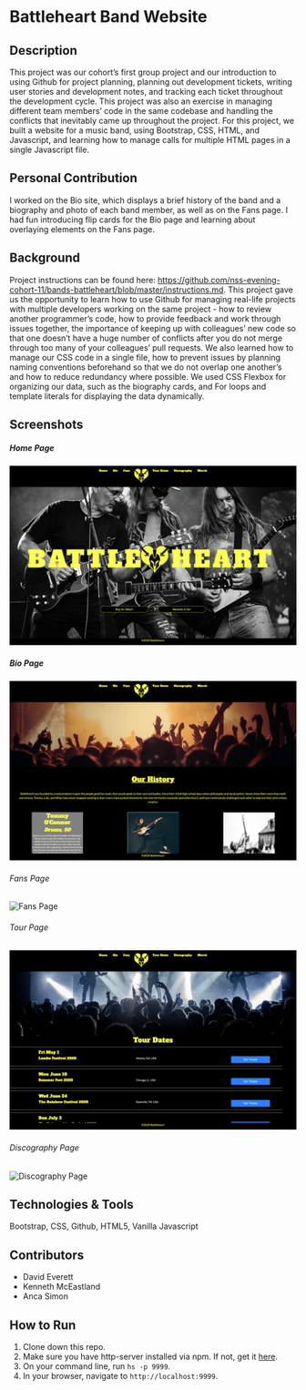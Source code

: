 # Battleheart Band Website

## Description
This project was our cohort’s first group project and our introduction to using Github for project planning, planning out development tickets, writing user stories and development notes, and tracking each ticket throughout the development cycle. This project was also an exercise in managing different team members’ code in the same codebase and handling the conflicts that inevitably came up throughout the project. For this project, we built a website for a music band, using Bootstrap, CSS, HTML, and Javascript, and learning how to manage calls for multiple HTML pages in a single Javascript file.

## Personal Contribution
I worked on the Bio site, which displays a brief history of the band and a biography and photo of each band member, as well as on the Fans page. I had fun introducing flip cards for the Bio page and learning about overlaying elements on the Fans page.

## Background
Project instructions can be found here: https://github.com/nss-evening-cohort-11/bands-battleheart/blob/master/instructions.md.
This project gave us the opportunity to learn how to use Github for managing real-life projects with multiple developers working on the same project - how to review another programmer’s code, how to provide feedback and work through issues together, the importance of keeping up with colleagues’ new code so that one doesn’t have a huge number of conflicts after you do not merge through too many of your colleagues’ pull requests.
We also learned how to manage our CSS code in a single file, how to prevent issues by planning naming conventions beforehand so that we do not overlap one another’s and how to reduce redundancy where possible.
We used CSS Flexbox for organizing our data, such as the biography cards, and For loops and template literals for displaying the data dynamically. 

## Screenshots
##### Home Page
![Home Page](./img_band/home_page.png)

##### Bio Page
![Bio Page](./img_band/bio_page.png)

###### Fans Page
![Fans Page](./img_band/fans_page.png)

###### Tour Page
![Tour Page](./img_band/tour_page.png)

###### Discography Page
![Discography Page](./img_band/disc_page.png)

## Technologies & Tools
Bootstrap, CSS, Github, HTML5, Vanilla Javascript

## Contributors
* David Everett
* Kenneth McEastland
* Anca Simon

## How to Run
1. Clone down this repo.
1. Make sure you have http-server installed via npm. If not, get it [here](https://www.npmjs.com/package/http-server).
1. On your command line, run `hs -p 9999`.
1. In your browser, navigate to `http://localhost:9999`.

